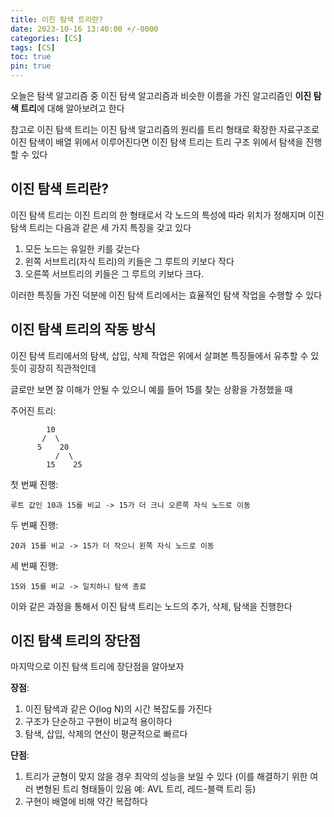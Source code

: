 ```yaml
---
title: 이진 탐색 트리란?
date: 2023-10-16 13:40:00 +/-0000
categories: [CS]
tags: [CS]
toc: true
pin: true
---
```


오늘은 탐색 알고리즘 중 이진 탐색 알고리즘과 비슷한 이름을 가진 알고리즘인 **이진 탐색 트리**에 대해 알아보려고 한다

참고로 이진 탐색 트리는 이진 탐색 알고리즘의 원리를 트리 형태로 확장한 자료구조로 이진 탐색이 배열 위에서 이루어진다면 이진 탐색 트리는 트리 구조 위에서 탐색을 진행 할 수 있다

## 이진 탐색 트리란?

이진 탐색 트리는 이진 트리의 한 형태로서 각 노드의 특성에 따라 위치가 정해지며 이진 탐색 트리는 다음과 같은 세 가지 특징을 갖고 있다

1. 모든 노드는 유일한 키를 갖는다
2. 왼쪽 서브트리(자식 트리)의 키들은 그 루트의 키보다 작다
3. 오른쪽 서브트리의 키들은 그 루트의 키보다 크다.

이러한 특징들 가진 덕분에 이진 탐색 트리에서는 효율적인 탐색 작업을 수행할 수 있다

## 이진 탐색 트리의 작동 방식

이진 탐색 트리에서의 탐색, 삽입, 삭제 작업은 위에서 살펴본 특징들에서 유추할 수 있듯이 굉장히 직관적인데

글로만 보면 잘 이해가 안될 수 있으니 예를 들어 15를 찾는 상황을 가정했을 때

주어진 트리:

~~~
        10
       /  \
      5    20
          /  \
        15    25
~~~

첫 번째 진행:

~~~
루트 값인 10과 15를 비교 -> 15가 더 크니 오른쪽 자식 노드로 이동
~~~

두 번째 진행:

~~~
20과 15를 비교 -> 15가 더 작으니 왼쪽 자식 노드로 이동
~~~

세 번째 진행:

~~~
15와 15를 비교 -> 일치하니 탐색 종료
~~~

이와 같은 과정을 통해서 이진 탐색 트리는 노드의 추가, 삭제, 탐색을 진행한다

## 이진 탐색 트리의 장단점

마지막으로 이진 탐색 트리에 장단점을 알아보자

**장점**:
1. 이진 탐색과 같은 O(log N)의 시간 복잡도를 가진다
2. 구조가 단순하고 구현이 비교적 용이하다
3. 탐색, 삽입, 삭제의 연산이 평균적으로 빠르다

**단점**:
1. 트리가 균형이 맞지 않을 경우 최악의 성능을 보일 수 있다 (이를 해결하기 위한 여러 변형된 트리 형태들이 있음 예: AVL 트리, 레드-블랙 트리 등)
2. 구현이 배열에 비해 약간 복잡하다


